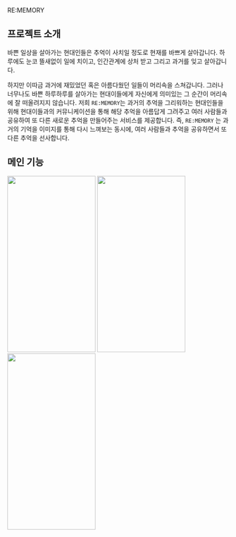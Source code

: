 RE:MEMORY

## 프로젝트 소개

바쁜 일상을 살아가는 현대인들은 추억이 사치일 정도로 현재를 바쁘게 살아갑니다.
하루에도 눈코 뜰새없이  일에 치이고, 인간관계에 상처 받고 그리고 과거를 잊고 살아갑니다.

하지만 이따금 과거에 재밌었던 혹은 아름다웠던 일들이 머리속을 스쳐갑니다. 그러나 너무나도 바쁜 하루하루를 살아가는 현대이들에게 자신에게 의미있는 그 순간이 머리속에 잘 떠올려지지 않습니다.
저희 `RE:MEMORY`는 과거의 추억을 그리워하는 현대인들을 위해 현대이들과의 커뮤니케이션을 통해 해당 추억을 아름답게 그려주고 여러 사람들과 공유하여 또 다른 새로운 추억을 만들어주는 서비스를 제공합니다.
즉, `RE:MEMORY` 는 과거의 기억을 이미지를 통해 다시 느껴보는 동시에, 여러 사람들과 추억을 공유하면서 또 다른 추억을 선사합니다.

## 메인 기능
<img src = "https://github.com/4th-Neordinary-HACKATHON-Team-A/.github/assets/96874318/c64600ff-89ac-4293-bcb0-660473059bd8" width = "200" height = "400"/> <img src = "https://velog.velcdn.com/images/choidongkuen/post/0a23d188-329e-4ab4-abff-1c69f16f95ed/image.png" width = "200" height = "400"/> <img src = "https://velog.velcdn.com/images/choidongkuen/post/be5eff1b-d376-40a3-8f3e-a4d88256dba8/image.png" width = "200" height = "400"/>



